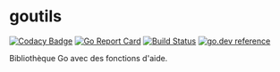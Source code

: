 # goutils

[![Codacy Badge](https://api.codacy.com/project/badge/Grade/1b057dccfc914c888a0b356644096e53)](https://www.codacy.com/manual/fabienbellanger/goutils?utm_source=github.com&amp;utm_medium=referral&amp;utm_content=fabienbellanger/goutils&amp;utm_campaign=Badge_Grade)
[![Go Report Card](https://goreportcard.com/badge/github.com/fabienbellanger/goutils)](https://goreportcard.com/report/github.com/fabienbellanger/goutils)
[![Build Status](https://travis-ci.org/fabienbellanger/goutils.svg?branch=master)](https://travis-ci.org/fabienbellanger/goutils)
[![go.dev reference](https://img.shields.io/badge/go.dev-reference-007d9c?logo=go&logoColor=white&style=square)](https://pkg.go.dev/github.com/fabienbellanger/goutils)

Bibliothèque Go avec des fonctions d'aide.
